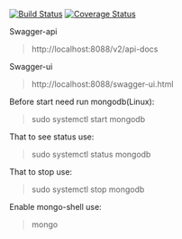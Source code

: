 [![Build Status](https://travis-ci.org/brest-java-course-summer-2019/andrew-murin.svg?branch=master)](https://travis-ci.org/brest-java-course-summer-2019/andrew-murin)
[![Coverage Status](https://coveralls.io/repos/github/brest-java-course-summer-2019/andrew-murin/badge.svg?branch=master)](https://coveralls.io/github/brest-java-course-summer-2019/andrew-murin?branch=master)

Swagger-api
>   http://localhost:8088/v2/api-docs

Swagger-ui
>   http://localhost:8088/swagger-ui.html


Before start need run mongodb(Linux):
>   sudo systemctl start mongodb

That to see status use:
>   sudo systemctl status mongodb

That to stop use:
>   sudo systemctl stop mongodb 

Enable mongo-shell use:
>   mongo
